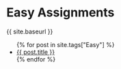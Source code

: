 # Easy Assignments

{{ site.baseurl }}

<ul>
{% for post in site.tags["Easy"] %}
<li><a href="https://rust-edu.org/assignments{{ post.url }}">{{ post.title }}</a></li>
{% endfor %}
</ul>